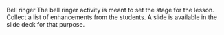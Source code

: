 Bell ringer
The bell ringer activity is meant to set the stage for the lesson.
Collect a list of enhancements from the students. A slide is available in the slide deck for that purpose.
